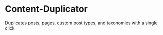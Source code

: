 # Content-Duplicator
Duplicates posts, pages, custom post types, and taxonomies with a single click
